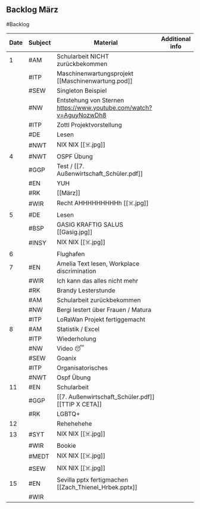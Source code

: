 ## Backlog März
#Backlog

| Date | Subject | Material                                                           | Additional info |
| ---- | ------- | ------------------------------------------------------------------ | --------------- |
| 1    | #AM     | Schularbeit NICHT zurückbekommen                                   |                 |
|      | #ITP    | Maschinenwartungsprojekt [[Maschinenwartung.pod]]                  |                 |
|      | #SEW    | Singleton Beispiel                                                 |                 |
|      | #NW     | Entstehung von Sternen https://www.youtube.com/watch?v=AguyNozwDh8 |                 |
|      | #ITP    | Zottl Projektvorstellung                                           |                 |
|      | #DE     | Lesen                                                              |                 |
|      | #NWT    | NIX NIX [[☠️.jpg]]                                                 |                 |
| 4    | #NWT    | OSPF Übung                                                         |                 |
|      | #GGP    | Test / [[7. Außenwirtschaft_Schüler.pdf]]                          |                 |
|      | #EN     | YUH                                                                |                 |
|      | #RK     | [[März]]                                                           |                 |
|      | #WIR    | Recht AHHHHHHHHHh [[☠️.jpg]]                                       |                 |
| 5    | #DE     | Lesen                                                              |                 |
|      | #BSP    | GASIG KRAFTIG SALUS [[Gasig.jpg]]                                  |                 |
|      | #INSY   | NIX NIX [[☠️.jpg]]                                                 |                 |
| 6    |         | Flughafen                                                          |                 |
| 7    | #EN     | Amelia Text lesen, Workplace discrimination                        |                 |
|      | #WIR    | Ich kann das alles nicht mehr                                      |                 |
|      | #RK     | Brandy Lesterstunde                                                |                 |
|      | #AM     | Schularbeit zurückbekommen                                         |                 |
|      | #NW     | Bergi lestert über Frauen / Matura                                 |                 |
|      | #ITP    | LoRaWan Projekt fertiggemacht                                      |                 |
| 8    | #AM     | Statistik / Excel                                                  |                 |
|      | #ITP    | Wiederholung                                                       |                 |
|      | #NW     | Video 😴                                                           |                 |
|      | #SEW    | Goanix                                                             |                 |
|      | #ITP    | Organisatorisches                                                  |                 |
|      | #NWT    | Ospf Übung                                                         |                 |
| 11   | #EN     | Schularbeit                                                        |                 |
|      | #GGP    | [[7. Außenwirtschaft_Schüler.pdf]] [[TTIP X CETA]]                 |                 |
|      | #RK     | LGBTQ+                                                             |                 |
| 12   |         | Rehehehehe                                                         |                 |
| 13   | #SYT    | NIX NIX [[☠️.jpg]]                                                 |                 |
|      | #WIR    | Bookie                                                             |                 |
|      | #MEDT   | NIX NIX [[☠️.jpg]]                                                 |                 |
|      | #SEW    | NIX NIX [[☠️.jpg]]                                                 |                 |
| 15   | #EN     | Sevilla pptx fertigmachen [[Zach_Thienel_Hrbek.pptx]]              |                 |
|      | #WIR    |                                                                    |                 |
